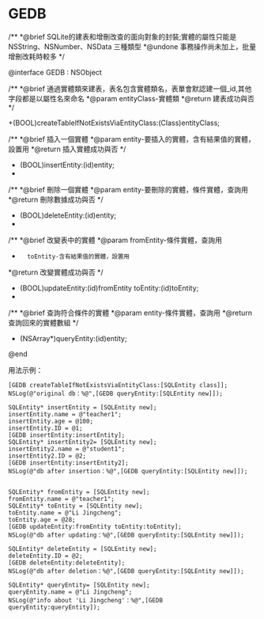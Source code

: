 GEDB
====

/**
 *@brief SQLite的建表和增刪改查的面向對象的封裝;實體的屬性只能是 NSString、NSNumber、NSData 三種類型
 *@undone 事務操作尚未加上，批量增刪改耗時較多
 */
 
@interface GEDB : NSObject

/**
 *@brief 通過實體類來建表，表名包含實體類名，表單會默認建一個_id,其他字段都是以屬性名來命名
 *@param entityClass-實體類
 *@return 建表成功與否
 */
 
+(BOOL)createTableIfNotExistsViaEntityClass:(Class)entityClass;

/**
 *@brief 插入一個實體
 *@param entity-要插入的實體，含有結果值的實體，設置用
 *@return 插入實體成功與否
 */
 
+ (BOOL)insertEntity:(id)entity;
+ 
/**
 *@brief 刪除一個實體
 *@param entity-要刪除的實體，條件實體，查詢用
 *@return 刪除數據成功與否
 */

+ (BOOL)deleteEntity:(id)entity;
+ 
/**
 *@brief 改變表中的實體
 *@param fromEntity-條件實體，查詢用
 *       toEntity-含有結果值的實體，設置用
 *@return 改變實體成功與否
 */

+ (BOOL)updateEntity:(id)fromEntity toEntity:(id)toEntity;
+ 
/**
 *@brief 查詢符合條件的實體
 *@param entity-條件實體，查詢用
 *@return 查詢回來的實體數組
 */

+ (NSArray*)queryEntity:(id)entity;

@end

用法示例：

    [GEDB createTableIfNotExistsViaEntityClass:[SQLEntity class]];
    NSLog(@"original db：%@",[GEDB queryEntity:[SQLEntity new]]);
    
    SQLEntity* insertEntity = [SQLEntity new];
    insertEntity.name = @"teacher1";
    insertEntity.age = @100;
    insertEntity.ID = @1;
    [GEDB insertEntity:insertEntity];
    SQLEntity* insertEntity2= [SQLEntity new];
    insertEntity2.name = @"student1";
    insertEntity2.ID = @2;
    [GEDB insertEntity:insertEntity2];
    NSLog(@"db after insertion：%@",[GEDB queryEntity:[SQLEntity new]]);
    

    SQLEntity* fromEntity = [SQLEntity new];
    fromEntity.name = @"teacher1";
    SQLEntity* toEntity = [SQLEntity new];
    toEntity.name = @"Li Jingcheng";
    toEntity.age = @28;
    [GEDB updateEntity:fromEntity toEntity:toEntity];
    NSLog(@"db after updating：%@",[GEDB queryEntity:[SQLEntity new]]);

    SQLEntity* deleteEntity = [SQLEntity new];
    deleteEntity.ID = @2;
    [GEDB deleteEntity:deleteEntity];
    NSLog(@"db after deletion：%@",[GEDB queryEntity:[SQLEntity new]]);
    
    SQLEntity* queryEntity= [SQLEntity new];
    queryEntity.name = @"Li Jingcheng";
    NSLog(@"info about 'Li Jingcheng'：%@",[GEDB queryEntity:queryEntity]);
